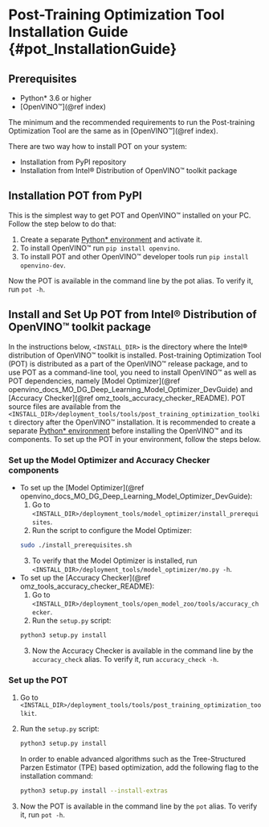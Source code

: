 # Post-Training Optimization Tool Installation Guide {#pot_InstallationGuide}

## Prerequisites

* Python* 3.6 or higher
* [OpenVINO&trade;](@ref index)

The minimum and the recommended requirements to run the Post-training Optimization Tool are the same as in [OpenVINO&trade;](@ref index).

There are two way how to install POT on your system:
- Installation from PyPI repository
- Installation from Intel&reg; Distribution of OpenVINO&trade; toolkit package

## Installation POT from PyPI
This is the simplest way to get POT and OpenVINO&trade; installed on your PC. Follow the step below to do that:
1. Create a separate [Python* environment](https://docs.python.org/3/tutorial/venv.html) and activate it.
2. To install OpenVINO&trade; run `pip install openvino`.
3. To install POT and other OpenVINO&trade; developer tools run `pip install openvino-dev`.

Now the POT is available in the command line by the pot alias. To verify it, run `pot -h`.

## Install and Set Up POT from Intel&reg; Distribution of OpenVINO&trade; toolkit package

In the instructions below, `<INSTALL_DIR>` is the directory where the Intel&reg; distribution of OpenVINO&trade; toolkit
is installed. Post-training Optimization Tool (POT) is distributed as a part of the OpenVINO&trade; release package, and to use POT as a command-line tool,
you need to install OpenVINO&trade; as well as POT dependencies, namely [Model Optimizer](@ref openvino_docs_MO_DG_Deep_Learning_Model_Optimizer_DevGuide)
and [Accuracy Checker](@ref omz_tools_accuracy_checker_README). POT source files are available from the
`<INSTALL_DIR>/deployment_tools/tools/post_training_optimization_toolkit` directory after the OpenVINO&trade;
installation. It is recommended to create a separate [Python* environment](https://docs.python.org/3/tutorial/venv.html) before installing the OpenVINO&trade; and its components. To set up the POT in your environment, follow the steps below.

### Set up the Model Optimizer and Accuracy Checker components

- To set up the [Model Optimizer](@ref openvino_docs_MO_DG_Deep_Learning_Model_Optimizer_DevGuide):
   1. Go to `<INSTALL_DIR>/deployment_tools/model_optimizer/install_prerequisites`.
   2. Run the script to configure the Model Optimizer:
   ```sh
   sudo ./install_prerequisites.sh
   ```
   3. To verify that the Model Optimizer is installed, run `<INSTALL_DIR>/deployment_tools/model_optimizer/mo.py -h`.
- To set up the [Accuracy Checker](@ref omz_tools_accuracy_checker_README):
   1. Go to `<INSTALL_DIR>/deployment_tools/open_model_zoo/tools/accuracy_checker`.
   2. Run the `setup.py` script:
   ```sh
   python3 setup.py install
   ```
   3. Now the Accuracy Checker is available in the command line by the `accuracy_check` alias. To verify it, run `accuracy_check -h`.

### Set up the POT

1. Go to `<INSTALL_DIR>/deployment_tools/tools/post_training_optimization_toolkit`.
2. Run the `setup.py` script:
   ```sh
   python3 setup.py install
   ```

   In order to enable advanced algorithms such as the Tree-Structured Parzen Estimator (TPE) based optimization, add the following flag to the installation command:
   ```sh
   python3 setup.py install --install-extras
   ```
3. Now the POT is available in the command line by the `pot` alias. To verify it, run `pot -h`.
